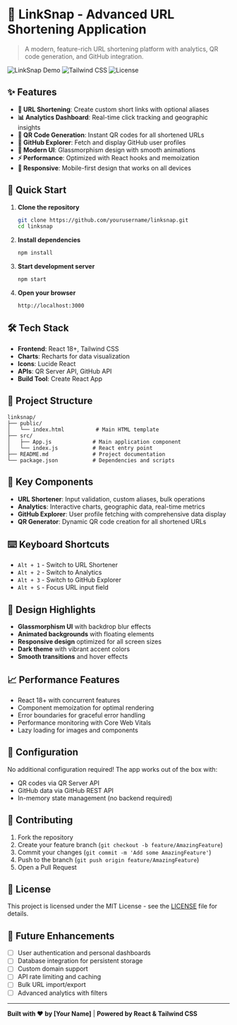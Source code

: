 # 🔗 LinkSnap - Advanced URL Shortening Application

> A modern, feature-rich URL shortening platform with analytics, QR code generation, and GitHub integration.

![LinkSnap Demo](https://img.shields.io/badge/React-18+-blue.svg)
![Tailwind CSS](https://img.shields.io/badge/TailwindCSS-3.0+-green.svg)
![License](https://img.shields.io/badge/License-MIT-yellow.svg)

## ✨ Features

- **🔗 URL Shortening**: Create custom short links with optional aliases
- **📊 Analytics Dashboard**: Real-time click tracking and geographic insights
- **📱 QR Code Generation**: Instant QR codes for all shortened URLs
- **🐙 GitHub Explorer**: Fetch and display GitHub user profiles
- **🎨 Modern UI**: Glassmorphism design with smooth animations
- **⚡ Performance**: Optimized with React hooks and memoization
- **📱 Responsive**: Mobile-first design that works on all devices

## 🚀 Quick Start

1. **Clone the repository**
   ```bash
   git clone https://github.com/yourusername/linksnap.git
   cd linksnap
   ```

2. **Install dependencies**
   ```bash
   npm install
   ```

3. **Start development server**
   ```bash
   npm start
   ```

4. **Open your browser**
   ```
   http://localhost:3000
   ```

## 🛠️ Tech Stack

- **Frontend**: React 18+, Tailwind CSS
- **Charts**: Recharts for data visualization
- **Icons**: Lucide React
- **APIs**: QR Server API, GitHub API
- **Build Tool**: Create React App

## 📁 Project Structure

```
linksnap/
├── public/
│   └── index.html          # Main HTML template
├── src/
│   ├── App.js             # Main application component
│   └── index.js           # React entry point
├── README.md              # Project documentation
└── package.json           # Dependencies and scripts
```

## 🎯 Key Components

- **URL Shortener**: Input validation, custom aliases, bulk operations
- **Analytics**: Interactive charts, geographic data, real-time metrics
- **GitHub Explorer**: User profile fetching with comprehensive data display
- **QR Generator**: Dynamic QR code creation for all shortened URLs

## ⌨️ Keyboard Shortcuts

- `Alt + 1` - Switch to URL Shortener
- `Alt + 2` - Switch to Analytics
- `Alt + 3` - Switch to GitHub Explorer
- `Alt + S` - Focus URL input field

## 🎨 Design Highlights

- **Glassmorphism UI** with backdrop blur effects
- **Animated backgrounds** with floating elements
- **Responsive design** optimized for all screen sizes
- **Dark theme** with vibrant accent colors
- **Smooth transitions** and hover effects

## 📈 Performance Features

- React 18+ with concurrent features
- Component memoization for optimal rendering
- Error boundaries for graceful error handling
- Performance monitoring with Core Web Vitals
- Lazy loading for images and components

## 🔧 Configuration

No additional configuration required! The app works out of the box with:
- QR codes via QR Server API
- GitHub data via GitHub REST API
- In-memory state management (no backend required)

## 🤝 Contributing

1. Fork the repository
2. Create your feature branch (`git checkout -b feature/AmazingFeature`)
3. Commit your changes (`git commit -m 'Add some AmazingFeature'`)
4. Push to the branch (`git push origin feature/AmazingFeature`)
5. Open a Pull Request

## 📄 License

This project is licensed under the MIT License - see the [LICENSE](LICENSE) file for details.

## 🔮 Future Enhancements

- [ ] User authentication and personal dashboards
- [ ] Database integration for persistent storage
- [ ] Custom domain support
- [ ] API rate limiting and caching
- [ ] Bulk URL import/export
- [ ] Advanced analytics with filters

---

**Built with ❤️ by [Your Name]** | **Powered by React & Tailwind CSS**
